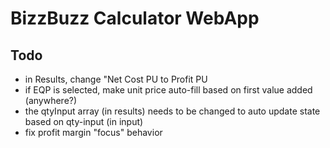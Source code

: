 # BizzBuzz Calculator WebApp

## Todo
- in Results, change "Net Cost PU to Profit PU
- if EQP is selected, make unit price auto-fill based on first value added (anywhere?)
- the qtyInput array (in results) needs to be changed to auto update state based on qty-input (in input)  
- fix profit margin "focus" behavior